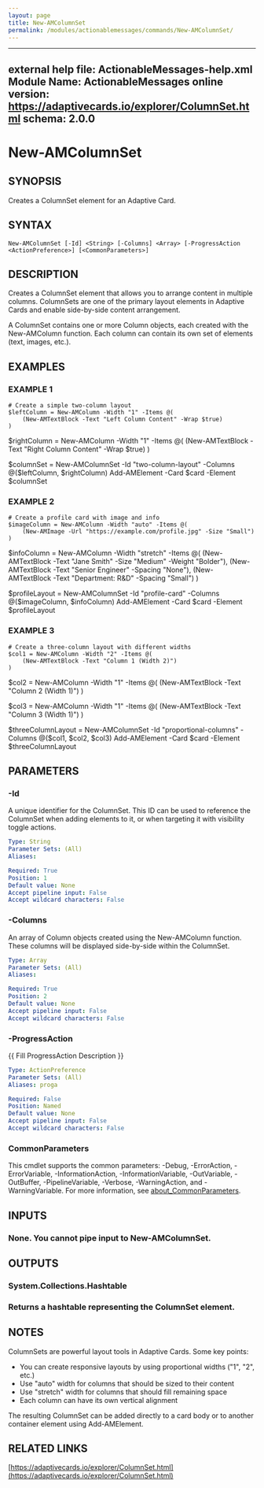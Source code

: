 ```yaml
---
layout: page
title: New-AMColumnSet
permalink: /modules/actionablemessages/commands/New-AMColumnSet/
---
```


---
external help file: ActionableMessages-help.xml
Module Name: ActionableMessages
online version: https://adaptivecards.io/explorer/ColumnSet.html
schema: 2.0.0
---

# New-AMColumnSet

## SYNOPSIS
Creates a ColumnSet element for an Adaptive Card.

## SYNTAX

```
New-AMColumnSet [-Id] <String> [-Columns] <Array> [-ProgressAction <ActionPreference>] [<CommonParameters>]
```

## DESCRIPTION
Creates a ColumnSet element that allows you to arrange content in multiple columns.
ColumnSets are one of the primary layout elements in Adaptive Cards and enable
side-by-side content arrangement.

A ColumnSet contains one or more Column objects, each created with the New-AMColumn
function.
Each column can contain its own set of elements (text, images, etc.).

## EXAMPLES

### EXAMPLE 1
```
# Create a simple two-column layout
$leftColumn = New-AMColumn -Width "1" -Items @(
    (New-AMTextBlock -Text "Left Column Content" -Wrap $true)
)
```

$rightColumn = New-AMColumn -Width "1" -Items @(
    (New-AMTextBlock -Text "Right Column Content" -Wrap $true)
)

$columnSet = New-AMColumnSet -Id "two-column-layout" -Columns @($leftColumn, $rightColumn)
Add-AMElement -Card $card -Element $columnSet

### EXAMPLE 2
```
# Create a profile card with image and info
$imageColumn = New-AMColumn -Width "auto" -Items @(
    (New-AMImage -Url "https://example.com/profile.jpg" -Size "Small")
)
```

$infoColumn = New-AMColumn -Width "stretch" -Items @(
    (New-AMTextBlock -Text "Jane Smith" -Size "Medium" -Weight "Bolder"),
    (New-AMTextBlock -Text "Senior Engineer" -Spacing "None"),
    (New-AMTextBlock -Text "Department: R&D" -Spacing "Small")
)

$profileLayout = New-AMColumnSet -Id "profile-card" -Columns @($imageColumn, $infoColumn)
Add-AMElement -Card $card -Element $profileLayout

### EXAMPLE 3
```
# Create a three-column layout with different widths
$col1 = New-AMColumn -Width "2" -Items @(
    (New-AMTextBlock -Text "Column 1 (Width 2)")
)
```

$col2 = New-AMColumn -Width "1" -Items @(
    (New-AMTextBlock -Text "Column 2 (Width 1)")
)

$col3 = New-AMColumn -Width "1" -Items @(
    (New-AMTextBlock -Text "Column 3 (Width 1)")
)

$threeColumnLayout = New-AMColumnSet -Id "proportional-columns" -Columns @($col1, $col2, $col3)
Add-AMElement -Card $card -Element $threeColumnLayout

## PARAMETERS

### -Id
A unique identifier for the ColumnSet.
This ID can be used to reference the ColumnSet
when adding elements to it, or when targeting it with visibility toggle actions.

```yaml
Type: String
Parameter Sets: (All)
Aliases:

Required: True
Position: 1
Default value: None
Accept pipeline input: False
Accept wildcard characters: False
```

### -Columns
An array of Column objects created using the New-AMColumn function.
These columns
will be displayed side-by-side within the ColumnSet.

```yaml
Type: Array
Parameter Sets: (All)
Aliases:

Required: True
Position: 2
Default value: None
Accept pipeline input: False
Accept wildcard characters: False
```

### -ProgressAction
{{ Fill ProgressAction Description }}

```yaml
Type: ActionPreference
Parameter Sets: (All)
Aliases: proga

Required: False
Position: Named
Default value: None
Accept pipeline input: False
Accept wildcard characters: False
```

### CommonParameters
This cmdlet supports the common parameters: -Debug, -ErrorAction, -ErrorVariable, -InformationAction, -InformationVariable, -OutVariable, -OutBuffer, -PipelineVariable, -Verbose, -WarningAction, and -WarningVariable. For more information, see [about_CommonParameters](http://go.microsoft.com/fwlink/?LinkID=113216).

## INPUTS

### None. You cannot pipe input to New-AMColumnSet.
## OUTPUTS

### System.Collections.Hashtable
### Returns a hashtable representing the ColumnSet element.
## NOTES
ColumnSets are powerful layout tools in Adaptive Cards.
Some key points:

- You can create responsive layouts by using proportional widths ("1", "2", etc.)
- Use "auto" width for columns that should be sized to their content
- Use "stretch" width for columns that should fill remaining space
- Each column can have its own vertical alignment

The resulting ColumnSet can be added directly to a card body or to another
container element using Add-AMElement.

## RELATED LINKS

[https://adaptivecards.io/explorer/ColumnSet.html](https://adaptivecards.io/explorer/ColumnSet.html)


